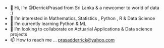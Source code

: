 - 👋 Hi, I’m @DerrickPrasad from Sri Lanka & a newcomer to world of data :)
- 👀 I’m interested in Mathematics, Statistics , Python , R & Data Science
- 🌱 I’m currently learning Python & ML
- 💞️ I’m looking to collaborate on Actuarial Applications & Data science projects
- 📫 How to reach me ... prasadderrick@yahoo.com

<!---
DerrickPrasad/DerrickPrasad is a ✨ special ✨ repository because its `README.md` (this file) appears on your GitHub profile.
You can click the Preview link to take a look at your changes.
--->
